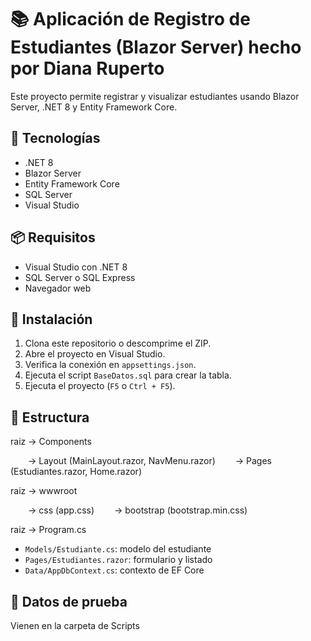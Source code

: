 # 📚 Aplicación de Registro de Estudiantes (Blazor Server) hecho por Diana Ruperto

Este proyecto permite registrar y visualizar estudiantes usando Blazor Server, .NET 8 y Entity Framework Core.

## 🚀 Tecnologías
- .NET 8
- Blazor Server
- Entity Framework Core
- SQL Server
- Visual Studio

## 📦 Requisitos
- Visual Studio con .NET 8
- SQL Server o SQL Express
- Navegador web

## 🔧 Instalación
1. Clona este repositorio o descomprime el ZIP.
2. Abre el proyecto en Visual Studio.
3. Verifica la conexión en `appsettings.json`.
4. Ejecuta el script `BaseDatos.sql` para crear la tabla.
5. Ejecuta el proyecto (`F5` o `Ctrl + F5`).

## 📂 Estructura

raiz → Components

  → Layout (MainLayout.razor, NavMenu.razor)
  → Pages (Estudiantes.razor, Home.razor)
  
raiz → wwwroot

  → css (app.css)
  → bootstrap (bootstrap.min.css)
  
raiz → Program.cs

- `Models/Estudiante.cs`: modelo del estudiante
- `Pages/Estudiantes.razor`: formulario y listado
- `Data/AppDbContext.cs`: contexto de EF Core

## 📌 Datos de prueba
Vienen en la carpeta de Scripts
